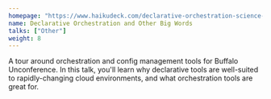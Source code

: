 ```yaml
---
homepage: "https://www.haikudeck.com/declarative-orchestration-science-and-technology-presentation-GtSssInk1a"
name: Declarative Orchestration and Other Big Words
talks: ["Other"]
weight: 8
---
```


A tour around orchestration and config management tools for Buffalo
Unconference. In this talk, you'll learn why declarative tools are
well-suited to rapidly-changing cloud environments, and what orchestration
tools are great for.
